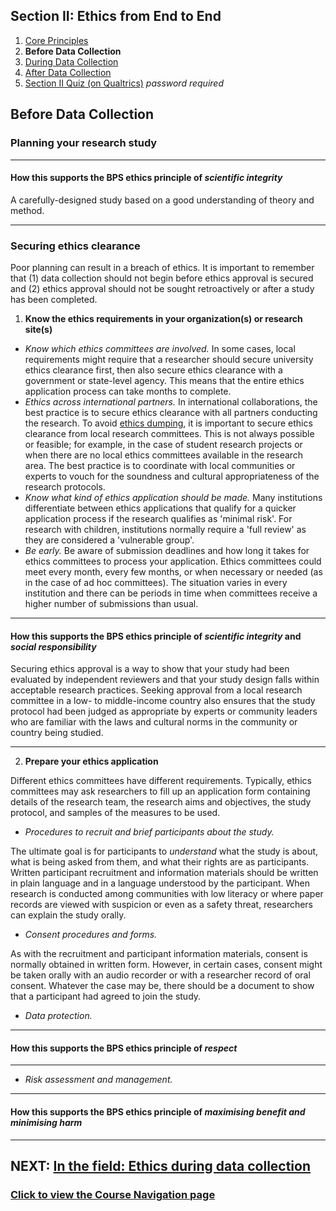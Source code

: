## Section II: Ethics from End to End

1. [Core Principles](endto.md)
2. **Before Data Collection**
3. [During Data Collection](endto-during.md)
4. [After Data Collection](endto-after.md)
5. [Section II Quiz (on Qualtrics)](https://oxfordeducation.eu.qualtrics.com/jfe/form/SV_bPHRKTydLSyDzRH) *password required*

## Before Data Collection

### **Planning your research study**

* * * 
#### How this supports the BPS ethics principle of _scientific integrity_
A carefully-designed study based on a good understanding of theory and method.
* * *

### **Securing ethics clearance**

Poor planning can result in a breach of ethics. It is important to remember that (1) data collection should not begin before ethics approval is secured and (2) ethics approval should not be sought retroactively or after a study has been completed.

1. **Know the ethics requirements in your organization(s) or research site(s)**

- *Know which ethics committees are involved.* In some cases, local requirements might require that a researcher should secure university ethics clearance first, then also secure ethics clearance with a government or state-level agency. This means that the entire ethics application process can take months to complete. 
- *Ethics across international partners.* In international collaborations, the best practice is to secure ethics clearance with all partners conducting the research. To avoid [ethics dumping](integrity-global.md), it is important to secure ethics clearance from local research committees. This is not always possible or feasible; for example, in the case of student research projects or when there are no local ethics committees available in the research area. The best practice is to coordinate with local communities or experts to vouch for the soundness and cultural appropriateness of the research protocols.  
- *Know what kind of ethics application should be made.* Many institutions differentiate between ethics applications that qualify for a quicker application process if the research qualifies as 'minimal risk'. For research with children, institutions normally require a 'full review' as they are considered a 'vulnerable group'.
- *Be early.* Be aware of submission deadlines and how long it takes for ethics committees to process your application. Ethics committees could meet every month, every few months, or when necessary or needed (as in the case of ad hoc committees). The situation varies in every institution and there can be periods in time when committees receive a higher number of submissions than usual.

* * *
#### How this supports the BPS ethics principle of _scientific integrity_ and _social responsibility_
Securing ethics approval is a way to show that your study had been evaluated by independent reviewers and that your study design falls within acceptable research practices. Seeking approval from a local research committee in a low- to middle-income country also ensures that the study protocol had been judged as appropriate by experts or community leaders who are familiar with the laws and cultural norms in the community or country being studied.
* * *

2. **Prepare your ethics application**

Different ethics committees have different requirements. Typically, ethics committees may ask researchers to fill up an application form containing details of the research team, the research aims and objectives, the study protocol, and samples of the measures to be used.

- *Procedures to recruit and brief participants about the study.*

The ultimate goal is for participants to _understand_ what the study is about, what is being asked from them, and what their rights are as participants. Written participant recruitment and information materials should be written in plain language and in a language understood by the participant. When research is conducted among communities with low literacy or where paper records are viewed with suspicion or even as a safety threat, researchers can explain the study orally.

- *Consent procedures and forms.*

As with the recruitment and participant information materials, consent is normally obtained in written form. However, in certain cases, consent might be taken orally with an audio recorder or with a researcher record of oral consent. Whatever the case may be, there should be a document to show that a participant had agreed to join the study.

- *Data protection.*

* * *
#### How this supports the BPS ethics principle of _respect_
* * *

- *Risk assessment and management.*

* * *
#### How this supports the BPS ethics principle of _maximising benefit and minimising harm_
* * *

## NEXT: [In the field: Ethics during data collection](endto-during.md)
### [Click to view the Course Navigation page](toc.md)
